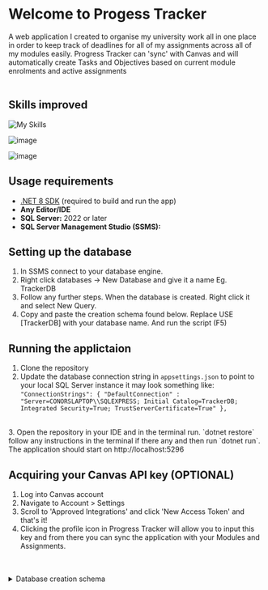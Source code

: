 # Welcome to Progess Tracker 
A web application I created to organise my university work all in one place in order to keep track of deadlines for all of my assignments across all of my modules easily. Progress Tracker can 'sync' with Canvas and will automatically create Tasks and Objectives based on current module enrolments and active assignments <br> <br>
## Skills improved
![My Skills](https://skillicons.dev/icons?i=dotnet,cpp,js,html,css)

![image](https://github.com/user-attachments/assets/6d982c0e-d280-472e-8a26-a626aa20130e)

![image](https://github.com/user-attachments/assets/dcdbd3d2-fe6d-4a81-ad2a-d9f8e525a3e3)

## Usage requirements
- [.NET 8 SDK](https://dotnet.microsoft.com/en-us/download/dotnet/8.0) (required to build and run the app)
- **Any Editor/IDE**
- **SQL Server:** 2022 or later
- **SQL Server Management Studio (SSMS):**

## Setting up the database
1. In SSMS connect to your database engine.
2. Right click databases -> New Database and give it a name Eg. TrackerDB
3. Follow any further steps. When the database is created. Right click it and select New Query.
4. Copy and paste the creation schema found below. Replace USE [TrackerDB] with your database name. And run the script (F5)

## Running the applictaion
1. Clone the repository
2. Update the database connection string in `appsettings.json` to point to your local SQL Server instance it may look something like: <br>
`"ConnectionStrings": {
  "DefaultConnection" : "Server=CONORSLAPTOP\\SQLEXPRESS; Initial Catalog=TrackerDB; Integrated Security=True; TrustServerCertificate=True"
},`
<br>
3. Open the repository in your IDE and in the terminal run. `dotnet restore` follow any instructions in the terminal if there any and then run `dotnet run`. The application should start on http://localhost:5296
<br>

## Acquiring your Canvas API key (OPTIONAL)
1. Log into Canvas account
2. Navigate to Account > Settings
3. Scroll to 'Approved Integrations' and click 'New Access Token' and that's it!
4. Clicking the profile icon in Progress Tracker will allow you to input this key and from there you can sync the application with your Modules and Assignments.
<br>
<br>
<details>
  <summary>Database creation schema</summary>
  USE [TrackerDB]
GO
/****** Object:  Table [dbo].[__EFMigrationsHistory]    Script Date: 7/6/2025 8:21:46 PM ******/
SET ANSI_NULLS ON
GO
SET QUOTED_IDENTIFIER ON
GO
CREATE TABLE [dbo].[__EFMigrationsHistory](
	[MigrationId] [nvarchar](150) NOT NULL,
	[ProductVersion] [nvarchar](32) NOT NULL,
 CONSTRAINT [PK___EFMigrationsHistory] PRIMARY KEY CLUSTERED 
(
	[MigrationId] ASC
)WITH (PAD_INDEX = OFF, STATISTICS_NORECOMPUTE = OFF, IGNORE_DUP_KEY = OFF, ALLOW_ROW_LOCKS = ON, ALLOW_PAGE_LOCKS = ON, OPTIMIZE_FOR_SEQUENTIAL_KEY = OFF) ON [PRIMARY]
) ON [PRIMARY]
GO
/****** Object:  Table [dbo].[AspNetRoleClaims]    Script Date: 7/6/2025 8:21:47 PM ******/
SET ANSI_NULLS ON
GO
SET QUOTED_IDENTIFIER ON
GO
CREATE TABLE [dbo].[AspNetRoleClaims](
	[Id] [int] IDENTITY(1,1) NOT NULL,
	[RoleId] [nvarchar](450) NOT NULL,
	[ClaimType] [nvarchar](max) NULL,
	[ClaimValue] [nvarchar](max) NULL,
 CONSTRAINT [PK_AspNetRoleClaims] PRIMARY KEY CLUSTERED 
(
	[Id] ASC
)WITH (PAD_INDEX = OFF, STATISTICS_NORECOMPUTE = OFF, IGNORE_DUP_KEY = OFF, ALLOW_ROW_LOCKS = ON, ALLOW_PAGE_LOCKS = ON, OPTIMIZE_FOR_SEQUENTIAL_KEY = OFF) ON [PRIMARY]
) ON [PRIMARY] TEXTIMAGE_ON [PRIMARY]
GO
/****** Object:  Table [dbo].[AspNetRoles]    Script Date: 7/6/2025 8:21:47 PM ******/
SET ANSI_NULLS ON
GO
SET QUOTED_IDENTIFIER ON
GO
CREATE TABLE [dbo].[AspNetRoles](
	[Id] [nvarchar](450) NOT NULL,
	[Name] [nvarchar](256) NULL,
	[NormalizedName] [nvarchar](256) NULL,
	[ConcurrencyStamp] [nvarchar](max) NULL,
 CONSTRAINT [PK_AspNetRoles] PRIMARY KEY CLUSTERED 
(
	[Id] ASC
)WITH (PAD_INDEX = OFF, STATISTICS_NORECOMPUTE = OFF, IGNORE_DUP_KEY = OFF, ALLOW_ROW_LOCKS = ON, ALLOW_PAGE_LOCKS = ON, OPTIMIZE_FOR_SEQUENTIAL_KEY = OFF) ON [PRIMARY]
) ON [PRIMARY] TEXTIMAGE_ON [PRIMARY]
GO
/****** Object:  Table [dbo].[AspNetUserClaims]    Script Date: 7/6/2025 8:21:47 PM ******/
SET ANSI_NULLS ON
GO
SET QUOTED_IDENTIFIER ON
GO
CREATE TABLE [dbo].[AspNetUserClaims](
	[Id] [int] IDENTITY(1,1) NOT NULL,
	[UserId] [nvarchar](450) NOT NULL,
	[ClaimType] [nvarchar](max) NULL,
	[ClaimValue] [nvarchar](max) NULL,
 CONSTRAINT [PK_AspNetUserClaims] PRIMARY KEY CLUSTERED 
(
	[Id] ASC
)WITH (PAD_INDEX = OFF, STATISTICS_NORECOMPUTE = OFF, IGNORE_DUP_KEY = OFF, ALLOW_ROW_LOCKS = ON, ALLOW_PAGE_LOCKS = ON, OPTIMIZE_FOR_SEQUENTIAL_KEY = OFF) ON [PRIMARY]
) ON [PRIMARY] TEXTIMAGE_ON [PRIMARY]
GO
/****** Object:  Table [dbo].[AspNetUserLogins]    Script Date: 7/6/2025 8:21:47 PM ******/
SET ANSI_NULLS ON
GO
SET QUOTED_IDENTIFIER ON
GO
CREATE TABLE [dbo].[AspNetUserLogins](
	[LoginProvider] [nvarchar](450) NOT NULL,
	[ProviderKey] [nvarchar](450) NOT NULL,
	[ProviderDisplayName] [nvarchar](max) NULL,
	[UserId] [nvarchar](450) NOT NULL,
 CONSTRAINT [PK_AspNetUserLogins] PRIMARY KEY CLUSTERED 
(
	[LoginProvider] ASC,
	[ProviderKey] ASC
)WITH (PAD_INDEX = OFF, STATISTICS_NORECOMPUTE = OFF, IGNORE_DUP_KEY = OFF, ALLOW_ROW_LOCKS = ON, ALLOW_PAGE_LOCKS = ON, OPTIMIZE_FOR_SEQUENTIAL_KEY = OFF) ON [PRIMARY]
) ON [PRIMARY] TEXTIMAGE_ON [PRIMARY]
GO
/****** Object:  Table [dbo].[AspNetUserRoles]    Script Date: 7/6/2025 8:21:47 PM ******/
SET ANSI_NULLS ON
GO
SET QUOTED_IDENTIFIER ON
GO
CREATE TABLE [dbo].[AspNetUserRoles](
	[UserId] [nvarchar](450) NOT NULL,
	[RoleId] [nvarchar](450) NOT NULL,
 CONSTRAINT [PK_AspNetUserRoles] PRIMARY KEY CLUSTERED 
(
	[UserId] ASC,
	[RoleId] ASC
)WITH (PAD_INDEX = OFF, STATISTICS_NORECOMPUTE = OFF, IGNORE_DUP_KEY = OFF, ALLOW_ROW_LOCKS = ON, ALLOW_PAGE_LOCKS = ON, OPTIMIZE_FOR_SEQUENTIAL_KEY = OFF) ON [PRIMARY]
) ON [PRIMARY]
GO
/****** Object:  Table [dbo].[AspNetUsers]    Script Date: 7/6/2025 8:21:47 PM ******/
SET ANSI_NULLS ON
GO
SET QUOTED_IDENTIFIER ON
GO
CREATE TABLE [dbo].[AspNetUsers](
	[Id] [nvarchar](450) NOT NULL,
	[UserName] [nvarchar](256) NULL,
	[NormalizedUserName] [nvarchar](256) NULL,
	[Email] [nvarchar](256) NULL,
	[NormalizedEmail] [nvarchar](256) NULL,
	[EmailConfirmed] [bit] NOT NULL,
	[PasswordHash] [nvarchar](max) NULL,
	[SecurityStamp] [nvarchar](max) NULL,
	[ConcurrencyStamp] [nvarchar](max) NULL,
	[PhoneNumber] [nvarchar](max) NULL,
	[PhoneNumberConfirmed] [bit] NOT NULL,
	[TwoFactorEnabled] [bit] NOT NULL,
	[LockoutEnd] [datetimeoffset](7) NULL,
	[LockoutEnabled] [bit] NOT NULL,
	[AccessFailedCount] [int] NOT NULL,
	[CanvasApiKey] [nvarchar](max) NULL,
 CONSTRAINT [PK_AspNetUsers] PRIMARY KEY CLUSTERED 
(
	[Id] ASC
)WITH (PAD_INDEX = OFF, STATISTICS_NORECOMPUTE = OFF, IGNORE_DUP_KEY = OFF, ALLOW_ROW_LOCKS = ON, ALLOW_PAGE_LOCKS = ON, OPTIMIZE_FOR_SEQUENTIAL_KEY = OFF) ON [PRIMARY]
) ON [PRIMARY] TEXTIMAGE_ON [PRIMARY]
GO
/****** Object:  Table [dbo].[AspNetUserTokens]    Script Date: 7/6/2025 8:21:47 PM ******/
SET ANSI_NULLS ON
GO
SET QUOTED_IDENTIFIER ON
GO
CREATE TABLE [dbo].[AspNetUserTokens](
	[UserId] [nvarchar](450) NOT NULL,
	[LoginProvider] [nvarchar](450) NOT NULL,
	[Name] [nvarchar](450) NOT NULL,
	[Value] [nvarchar](max) NULL,
 CONSTRAINT [PK_AspNetUserTokens] PRIMARY KEY CLUSTERED 
(
	[UserId] ASC,
	[LoginProvider] ASC,
	[Name] ASC
)WITH (PAD_INDEX = OFF, STATISTICS_NORECOMPUTE = OFF, IGNORE_DUP_KEY = OFF, ALLOW_ROW_LOCKS = ON, ALLOW_PAGE_LOCKS = ON, OPTIMIZE_FOR_SEQUENTIAL_KEY = OFF) ON [PRIMARY]
) ON [PRIMARY] TEXTIMAGE_ON [PRIMARY]
GO
/****** Object:  Table [dbo].[Objectives]    Script Date: 7/6/2025 8:21:47 PM ******/
SET ANSI_NULLS ON
GO
SET QUOTED_IDENTIFIER ON
GO
CREATE TABLE [dbo].[Objectives](
	[Id] [int] IDENTITY(1,1) NOT NULL,
	[Name] [nvarchar](max) NOT NULL,
	[Hours] [int] NOT NULL,
	[IsComplete] [bit] NOT NULL,
	[TaskId] [int] NOT NULL,
 CONSTRAINT [PK_Objectives] PRIMARY KEY CLUSTERED 
(
	[Id] ASC
)WITH (PAD_INDEX = OFF, STATISTICS_NORECOMPUTE = OFF, IGNORE_DUP_KEY = OFF, ALLOW_ROW_LOCKS = ON, ALLOW_PAGE_LOCKS = ON, OPTIMIZE_FOR_SEQUENTIAL_KEY = OFF) ON [PRIMARY]
) ON [PRIMARY] TEXTIMAGE_ON [PRIMARY]
GO
/****** Object:  Table [dbo].[Tasks]    Script Date: 7/6/2025 8:21:47 PM ******/
SET ANSI_NULLS ON
GO
SET QUOTED_IDENTIFIER ON
GO
CREATE TABLE [dbo].[Tasks](
	[Id] [int] IDENTITY(1,1) NOT NULL,
	[Name] [nvarchar](max) NOT NULL,
	[TaskType] [nvarchar](20) NULL,
	[DueDate] [datetime2](7) NOT NULL,
	[UserId] [nvarchar](450) NOT NULL,
 CONSTRAINT [PK_Tasks] PRIMARY KEY CLUSTERED 
(
	[Id] ASC
)WITH (PAD_INDEX = OFF, STATISTICS_NORECOMPUTE = OFF, IGNORE_DUP_KEY = OFF, ALLOW_ROW_LOCKS = ON, ALLOW_PAGE_LOCKS = ON, OPTIMIZE_FOR_SEQUENTIAL_KEY = OFF) ON [PRIMARY]
) ON [PRIMARY] TEXTIMAGE_ON [PRIMARY]
GO
ALTER TABLE [dbo].[Objectives] ADD  DEFAULT (N'') FOR [Name]
GO
ALTER TABLE [dbo].[Objectives] ADD  DEFAULT ((0)) FOR [TaskId]
GO
ALTER TABLE [dbo].[Tasks] ADD  DEFAULT (N'') FOR [Name]
GO
ALTER TABLE [dbo].[Tasks] ADD  DEFAULT ('0001-01-01T00:00:00.0000000') FOR [DueDate]
GO
ALTER TABLE [dbo].[Tasks] ADD  DEFAULT (N'') FOR [UserId]
GO
ALTER TABLE [dbo].[AspNetRoleClaims]  WITH CHECK ADD  CONSTRAINT [FK_AspNetRoleClaims_AspNetRoles_RoleId] FOREIGN KEY([RoleId])
REFERENCES [dbo].[AspNetRoles] ([Id])
ON DELETE CASCADE
GO
ALTER TABLE [dbo].[AspNetRoleClaims] CHECK CONSTRAINT [FK_AspNetRoleClaims_AspNetRoles_RoleId]
GO
ALTER TABLE [dbo].[AspNetUserClaims]  WITH CHECK ADD  CONSTRAINT [FK_AspNetUserClaims_AspNetUsers_UserId] FOREIGN KEY([UserId])
REFERENCES [dbo].[AspNetUsers] ([Id])
ON DELETE CASCADE
GO
ALTER TABLE [dbo].[AspNetUserClaims] CHECK CONSTRAINT [FK_AspNetUserClaims_AspNetUsers_UserId]
GO
ALTER TABLE [dbo].[AspNetUserLogins]  WITH CHECK ADD  CONSTRAINT [FK_AspNetUserLogins_AspNetUsers_UserId] FOREIGN KEY([UserId])
REFERENCES [dbo].[AspNetUsers] ([Id])
ON DELETE CASCADE
GO
ALTER TABLE [dbo].[AspNetUserLogins] CHECK CONSTRAINT [FK_AspNetUserLogins_AspNetUsers_UserId]
GO
ALTER TABLE [dbo].[AspNetUserRoles]  WITH CHECK ADD  CONSTRAINT [FK_AspNetUserRoles_AspNetRoles_RoleId] FOREIGN KEY([RoleId])
REFERENCES [dbo].[AspNetRoles] ([Id])
ON DELETE CASCADE
GO
ALTER TABLE [dbo].[AspNetUserRoles] CHECK CONSTRAINT [FK_AspNetUserRoles_AspNetRoles_RoleId]
GO
ALTER TABLE [dbo].[AspNetUserRoles]  WITH CHECK ADD  CONSTRAINT [FK_AspNetUserRoles_AspNetUsers_UserId] FOREIGN KEY([UserId])
REFERENCES [dbo].[AspNetUsers] ([Id])
ON DELETE CASCADE
GO
ALTER TABLE [dbo].[AspNetUserRoles] CHECK CONSTRAINT [FK_AspNetUserRoles_AspNetUsers_UserId]
GO
ALTER TABLE [dbo].[AspNetUserTokens]  WITH CHECK ADD  CONSTRAINT [FK_AspNetUserTokens_AspNetUsers_UserId] FOREIGN KEY([UserId])
REFERENCES [dbo].[AspNetUsers] ([Id])
ON DELETE CASCADE
GO
ALTER TABLE [dbo].[AspNetUserTokens] CHECK CONSTRAINT [FK_AspNetUserTokens_AspNetUsers_UserId]
GO
ALTER TABLE [dbo].[Objectives]  WITH CHECK ADD  CONSTRAINT [FK_Objectives_Tasks_TaskId] FOREIGN KEY([TaskId])
REFERENCES [dbo].[Tasks] ([Id])
ON DELETE CASCADE
GO
ALTER TABLE [dbo].[Objectives] CHECK CONSTRAINT [FK_Objectives_Tasks_TaskId]
GO
ALTER TABLE [dbo].[Tasks]  WITH CHECK ADD  CONSTRAINT [FK_Tasks_AspNetUsers_UserId] FOREIGN KEY([UserId])
REFERENCES [dbo].[AspNetUsers] ([Id])
ON DELETE CASCADE
GO
ALTER TABLE [dbo].[Tasks] CHECK CONSTRAINT [FK_Tasks_AspNetUsers_UserId]
GO

</details>
